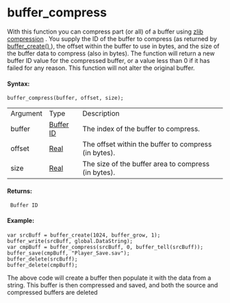 # buffer_compress

With this function you can compress part (or all) of a buffer using
[zlib compression](https://en.wikipedia.org/wiki/Zlib) . You supply the
ID of the buffer to compress (as returned by [ buffer_create()
](buffer_create) ), the offset within the buffer to use in bytes,
and the size of the buffer data to compress (also in bytes). The
function will return a new buffer ID value for the compressed buffer, or
a value less than 0 if it has failed for any reason. This function will
not alter the original buffer.

#### Syntax:

``` gml
buffer_compress(buffer, offset, size);
```

|          |                                                                                       |                                                      |
|----------|---------------------------------------------------------------------------------------|------------------------------------------------------|
| Argument | Type                                                                                  | Description                                          |
| buffer   |  [Buffer ID](../../../../GameMaker_Language/GML_Reference/Buffers/buffer_create)  | The index of the buffer to compress.                 |
| offset   |  [Real](../../../../GameMaker_Language/GML_Overview/Data_Types)                   | The offset within the buffer to compress (in bytes). |
| size     |  [Real](../../../../GameMaker_Language/GML_Overview/Data_Types)                   | The size of the buffer area to compress (in bytes).  |

#### Returns:

``` gml
 Buffer ID
```

#### Example:

``` gml
var srcBuff = buffer_create(1024, buffer_grow, 1);
buffer_write(srcBuff, global.DataString);
var cmpBuff = buffer_compress(srcBuff, 0, buffer_tell(srcBuff));
buffer_save(cmpBuff, "Player_Save.sav");
buffer_delete(srcBuff);
buffer_delete(cmpBuff);
```

The above code will create a buffer then populate it with the data from
a string. This buffer is then compressed and saved, and both the source
and compressed buffers are deleted
